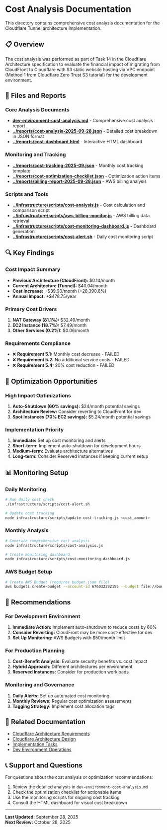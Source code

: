 # Cost Analysis Documentation

This directory contains comprehensive cost analysis documentation for the Cloudflare Tunnel architecture implementation.

## 📋 Overview

The cost analysis was performed as part of Task 14 in the Cloudflare Architecture specification to evaluate the financial impact of migrating from CloudFront to Cloudflare with S3 static website hosting via VPC endpoint (Method 1 from Cloudflare Zero Trust S3 tutorial) for the development environment.

## 📁 Files and Reports

### Core Analysis Documents
- **[dev-environment-cost-analysis.md](cost-analysis/dev-environment-cost-analysis.md)** - Comprehensive cost analysis report
- **[../reports/cost-analysis-2025-09-28.json](frontend/../infrastructure/reports/cost-analysis-2025-09-28.json)** - Detailed cost breakdown in JSON format
- **[../reports/cost-dashboard.html](../infrastructure/reports/cost-dashboard.html)** - Interactive HTML dashboard

### Monitoring and Tracking
- **[../reports/cost-tracking-2025-09.json](frontend/../infrastructure/reports/cost-tracking-2025-09.json)** - Monthly cost tracking template
- **[../reports/cost-optimization-checklist.json](frontend/../infrastructure/reports/cost-optimization-checklist.json)** - Optimization action items
- **[../reports/billing-report-2025-09-28.json](frontend/../infrastructure/reports/billing-report-2025-09-28.json)** - AWS billing analysis

### Scripts and Tools
- **[../infrastructure/scripts/cost-analysis.js](frontend/../infrastructure/scripts/cost-analysis.js)** - Cost calculation and comparison script
- **[../infrastructure/scripts/aws-billing-monitor.js](frontend/../infrastructure/scripts/aws-billing-monitor.js)** - AWS billing data retrieval
- **[../infrastructure/scripts/cost-monitoring-dashboard.js](frontend/../infrastructure/scripts/cost-monitoring-dashboard.js)** - Dashboard generation
- **[../infrastructure/scripts/cost-alert.sh](../infrastructure/scripts/cost-alert.sh)** - Daily cost monitoring script

## 🔍 Key Findings

### Cost Impact Summary
- **Previous Architecture (CloudFront):** $0.14/month
- **Current Architecture (Tunnel):** $40.04/month
- **Cost Increase:** +$39.90/month (+28,390.6%)
- **Annual Impact:** +$478.75/year

### Primary Cost Drivers
1. **NAT Gateway (81.1%):** $32.49/month
2. **EC2 Instance (18.7%):** $7.49/month
3. **Other Services (0.2%):** $0.06/month

### Requirements Compliance
- ❌ **Requirement 5.1:** Monthly cost decrease - FAILED
- ❌ **Requirement 5.2:** No additional service costs - FAILED  
- ❌ **Requirement 5.4:** 20% cost reduction - FAILED

## 🔧 Optimization Opportunities

### High Impact Optimizations
1. **Auto-Shutdown (60% savings):** $24/month potential savings
2. **Architecture Review:** Consider reverting to CloudFront for dev
3. **Spot Instances (70% EC2 savings):** $5.24/month potential savings

### Implementation Priority
1. **Immediate:** Set up cost monitoring and alerts
2. **Short-term:** Implement auto-shutdown for development hours
3. **Medium-term:** Evaluate architecture alternatives
4. **Long-term:** Consider Reserved Instances if keeping current setup

## 📊 Monitoring Setup

### Daily Monitoring
```bash
# Run daily cost check
./infrastructure/scripts/cost-alert.sh

# Update cost tracking
node infrastructure/scripts/update-cost-tracking.js <cost_amount>
```

### Monthly Analysis
```bash
# Generate comprehensive cost analysis
node infrastructure/scripts/cost-analysis.js

# Create monitoring dashboard
node infrastructure/scripts/cost-monitoring-dashboard.js
```

### AWS Budget Setup
```bash
# Create AWS Budget (requires budget.json file)
aws budgets create-budget --account-id 676032292155 --budget file://budget.json
```

## 🎯 Recommendations

### For Development Environment
1. **Immediate Action:** Implement auto-shutdown to reduce costs by 60%
2. **Consider Reverting:** CloudFront may be more cost-effective for dev
3. **Set Up Monitoring:** AWS Budgets with $50/month limit

### For Production Planning
1. **Cost-Benefit Analysis:** Evaluate security benefits vs. cost impact
2. **Hybrid Approach:** Different architectures per environment
3. **Reserved Instances:** Consider for production workloads

### Monitoring and Governance
1. **Daily Alerts:** Set up automated cost monitoring
2. **Monthly Reviews:** Regular cost optimization assessments
3. **Tagging Strategy:** Implement cost allocation tags

## 🔗 Related Documentation

- [Cloudflare Architecture Requirements](../../.kiro/specs/cloudflare-architecture/requirements.md)
- [Cloudflare Architecture Design](../../.kiro/specs/cloudflare-architecture/design.md)
- [Implementation Tasks](../../.kiro/specs/cloudflare-architecture/tasks.md)
- [Dev Environment Operations](../dev-environment-operations.md)

## 📞 Support and Questions

For questions about the cost analysis or optimization recommendations:

1. Review the detailed analysis in `dev-environment-cost-analysis.md`
2. Check the optimization checklist for actionable items
3. Use the monitoring scripts for ongoing cost tracking
4. Consult the HTML dashboard for visual cost breakdown

---

**Last Updated:** September 28, 2025  
**Next Review:** October 28, 2025